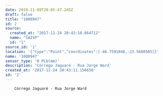 ```yaml
---
date: 2018-11-09T20:05:47.245Z
draft: false
title: "1000947"
id: 2
source:
  created_at: "2017-11-24 20:43:10.664712"
  name: "SAISP"
  id: "1"
source_id: '1'
location: '{"type":"Point","coordinates":[-46.7591848,-23.5680505]}'
name: '1000947'
sensor_type: '0 PLU(mm)'
description: 'Córrego Jaguaré - Rua Jorge Ward'
created_at: '2017-11-24 20:43:11.156658'
id: '2'
---
```

		Córrego Jaguaré - Rua Jorge Ward